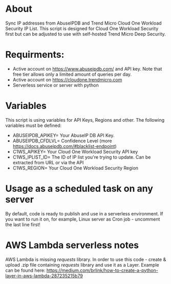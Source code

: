 # About
Sync IP addresses from AbuseIPDB and Trend Micro Cloud One Workload Security IP List.
This script is designed for Cloud One Workload Security first but can be adjusted to use with self-hosted Trend Micro Deep Security.

# Requirments:

- Active account on https://www.abuseipdb.com/ and API key. Note that free tier allows only a limited amount of queries per day.
- Active account on https://cloudone.trendmicro.com
- Serverless service or server with python

# Variables

This script is using variables for API Keys, Regions and other. The following variables must be defined:
- ABUSEIPDB_APIKEY= Your AbuseIP DB API Key. 
- ABUSEIPDB_CFDLVL= Confidence Level (more https://docs.abuseipdb.com/#blacklist-endpoint)
- C1WS_APIKEY= Your Cloud One Workload Security API key
- C1WS_IPLIST_ID= The ID of IP list you're trying to update. Can be extracted from URL or via the API
- C1WS_REGION= Your Cloud One Workload Security Region

# Usage as a scheduled task on any server

By default, code is ready to publish and use in a serverless environment. If you want to run it on, for example, Linux server as Cron job - uncomment the last line first!

# AWS Lambda serverless notes
AWS Lambda is missing *requests* library. In order to use this code - create & upload .zip file containing *requests* library and use it as a Layer. Example can be found here: https://medium.com/brlink/how-to-create-a-python-layer-in-aws-lambda-287235215b79
